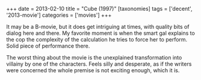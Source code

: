 +++
date = 2013-02-10
title = "Cube (1997)"
[taxonomies]
tags = ['decent', '2013-movie']
categories = ['movies']
+++

It may be a B-movie, but it does get intriguing at times, with quality
bits of dialog here and there. My favorite moment is when the smart gal
explains to the cop the complexity of the calculation he tries to force
her to perform. Solid piece of performance there.

The worst thing about the movie is the unexplained transformation into
villainy by one of the characters. Feels silly and desperate, as if the
writers were concerned the whole premise is not exciting enough, which
it is.
